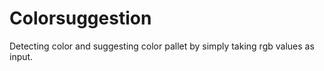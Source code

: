 # Colorsuggestion
Detecting color and suggesting color pallet by simply taking rgb values as input.
